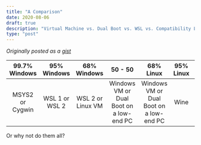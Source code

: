 ```yaml
---
title: "A Comparison"
date: 2020-08-06
draft: true
description: "Virtual Machine vs. Dual Boot vs. WSL vs. Compatibility Layer"
type: "post"
---
```



*Originally posted as a [gist](https://gist.github.com/Ta180m/5ca113cbf183791f29d058308a0b661e)*


|  99.7% Windows  |   95% Windows  |    68% Windows    |                 50 - 50                 |                68% Linux                | 95% Linux | 99.7% Linux |
|:---------------:|:--------------:|:-----------------:|:---------------------------------------:|:---------------------------------------:|:---------:|:-----------:|
| MSYS2 or Cygwin | WSL 1 or WSL 2 | WSL 2 or Linux VM | Windows VM or Dual Boot on a low-end PC | Windows VM or Dual Boot on a low-end PC | Wine | Wine        |

Or why not do them all?

